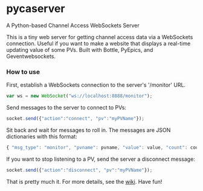 # pycaserver
A Python-based Channel Access WebSockets Server

This is a tiny web server for getting channel access data via a WebSockets connection.  Useful if you want to make a website that displays a real-time updating value of some PVs.  Built with Bottle, PyEpics, and Geventwebsockets.

### How to use
First, establish a WebSockets connection to the server's '/monitor' URL.
```javascript
var ws = new WebSocket("ws://localhost:8888/monitor");
```

Send messages to the server to connect to PVs:

```javascript
socket.send({"action":"connect", "pv":"myPVName"});
```

Sit back and wait for messages to roll in.  The messages are JSON dictionaries with this format:
```javascript
{ "msg_type": "monitor", "pvname": pvname, "value": value, "count": count, "timestamp": timestamp }
```

If you want to stop listening to a PV, send the server a disconnect message:
```javascript
socket.send({"action":"disconnect", "pv":"myPVName"});
```

That is pretty much it.  For more details, see the [wiki](https://github.com/mattgibbs/pycaserver/wiki).  Have fun!
